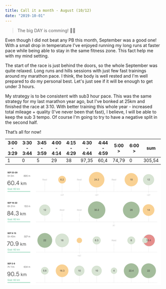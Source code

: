 ```yaml
---
title: Call it a month - August (10/12)
date: "2019-10-01"
---
```


> The big DAY is comming! 🏃‍♂️ 

Even though I did not beat any PB this month, September was a good one! With a small drop in temperature I've enjoyed running my long runs at faster pace while being able to stay in the same fitness zone. This fact help me with my mind setting.

The start of the race is just behind the doors, so the whole September was quite relaxed. Long runs and hills sessions with just few fast trainings around my marathon pace. I think, the body is well rested and I'm well prepared to do my personal best. Let's just see if it will be enough to get under 3 hours.

My strategy is to be consistent with sub3 hour pace. This was the same strategy for my last marathon year ago, but I've bonked at 25km and finished the race at 3:10. With better training this whole year - increased total mileage + quality (I've never been that fast), I believe, I will be able to keep the sub 3 tempo. Of course I'm going to try to have a negative split in the second half.

That’s all for now!


| **3:00 - 3:29** | **3:30 - 3:44** | **3:45 - 3:59** | **4:00 - 4:14** | **4:15 - 4:29** | **4:30 - 4:44** | **4:44 - 4:59** | **5:00 >** | **6:00 >** | **sum** |
| --------------- | --------------- | --------------- | --------------- | --------------- | --------------- | --------------- | ---------- | ---------- | ------- |
| 1               | 0               | 5               | 29              | 38              | 97,35           | 60,4            | 74,79      | 0          | 305,54  |


![September](september.png)
